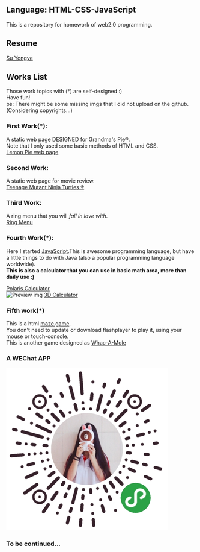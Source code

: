 ## Language: HTML-CSS-JavaScript
This is a repository for homework of web2.0 programming.
## Resume
[Su Yongye](https://lorisyy.github.io/Web-HTML-CSS-JavaScript/Su_Yongye-Resume.pdf)
## Works List
Those work topics with (*) are self-designed :)  
Have fun!  
ps: There might be some missing imgs that I did not upload on the github. (Considering copyrights...)  

### First Work(*):
A static web page DESIGNED for Grandma's Pie®.  
Note that I only used some basic methods of HTML and CSS.  
[Lemon Pie web page](https://lorisyy.github.io/Web-HTML-CSS-JavaScript/WebWork01/index.html)  

### Second Work:
A static web page for movie review.  
[Teenage Mutant Ninja Turtles ®](https://lorisyy.github.io/Web-HTML-CSS-JavaScript/WebWork02/tmnt.html)  

### Third Work:
A ring menu that you will *fall in love with*.  
[Ring Menu](https://lorisyy.github.io/Web-HTML-CSS-JavaScript/WebWork03/index.html)

### Fourth Work(*):
Here I started [JavaScript](https://en.wikipedia.org/wiki/JavaScript).This is awesome programming language, but have a little things to do with Java (also a popular programming language worldwide).  
**This is also a calculator that you can use in basic math area, more than daily use :)**

[Polaris Calculator](https://lorisyy.github.io/Web-HTML-CSS-JavaScript/WebWork04/calculator.html)  
![Preview img](https://lorisyy.github.io/Web-HTML-CSS-JavaScript/WebWork04/preview.jpg)
[3D Calculator](https://pictureelement.github.io/minimal-calculator/)  


### Fifth work(*)
This is a html [maze game](https://lorisyy.github.io/Web-HTML-CSS-JavaScript/WebWork05/maze.html).    
You don't need to update or download flashplayer to play it, using your mouse or touch-console.  
This is another game designed as [Whac-A-Mole](https://lorisyy.github.io/Web-HTML-CSS-JavaScript/WebWork05/mole.html) 

### A WEChat APP
![QRcode](https://github.com/zzm99/Mini-App-for-her-2/blob/master/erweima.jpg)
### To be continued...


